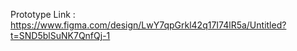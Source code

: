 Prototype Link : https://www.figma.com/design/LwY7qpGrkl42q17I74lR5a/Untitled?t=SND5blSuNK7QnfQj-1
                 
